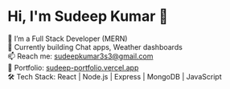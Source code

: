 # Hi, I'm Sudeep Kumar 👋

🔭 I’m a Full Stack Developer (MERN)  
🌱 Currently building Chat apps, Weather dashboards  
📫 Reach me: sudeepkumar3s3@gmail.com  
🔗 Portfolio: [sudeep-portfolio.vercel.app](https://sudeep-portfolio.vercel.app)  
🛠️ Tech Stack: React | Node.js | Express | MongoDB | JavaScript


